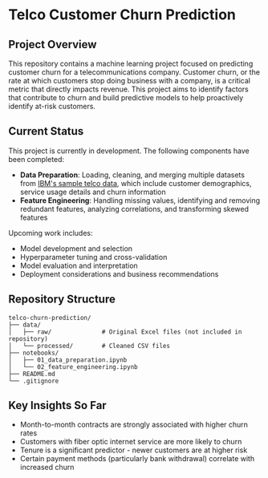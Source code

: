 # Telco Customer Churn Prediction

## Project Overview
This repository contains a machine learning project focused on predicting customer churn for a telecommunications company. Customer churn, or the rate at which customers stop doing business with a company, is a critical metric that directly impacts revenue. This project aims to identify factors that contribute to churn and build predictive models to help proactively identify at-risk customers.

## Current Status
This project is currently in development. The following components have been completed:

- **Data Preparation**: Loading, cleaning, and merging multiple datasets from [IBM's sample telco data](https://accelerator.ca.analytics.ibm.com/bi/?perspective=authoring&pathRef=.public_folders%2FIBM%2BAccelerator%2BCatalog%2FContent%2FDAT00148&id=i9710CF25EF75468D95FFFC7D57D45204&objRef=i9710CF25EF75468D95FFFC7D57D45204&action=run&format=HTML&cmPropStr=%7B%22id%22%3A%22i9710CF25EF75468D95FFFC7D57D45204%22%2C%22type%22%3A%22reportView%22%2C%22defaultName%22%3A%22DAT00148%22%2C%22permissions%22%3A%5B%22execute%22%2C%22read%22%2C%22traverse%22%5D%7D), which include customer demographics, service usage details and churn information
- **Feature Engineering**: Handling missing values, identifying and removing redundant features, analyzing correlations, and transforming skewed features

Upcoming work includes:
- Model development and selection
- Hyperparameter tuning and cross-validation
- Model evaluation and interpretation
- Deployment considerations and business recommendations

## Repository Structure
```
telco-churn-prediction/
├── data/
│   ├── raw/              # Original Excel files (not included in repository)
│   └── processed/        # Cleaned CSV files
├── notebooks/
│   ├── 01_data_preparation.ipynb
│   └── 02_feature_engineering.ipynb
├── README.md
└── .gitignore
```

## Key Insights So Far
- Month-to-month contracts are strongly associated with higher churn rates
- Customers with fiber optic internet service are more likely to churn
- Tenure is a significant predictor - newer customers are at higher risk
- Certain payment methods (particularly bank withdrawal) correlate with increased churn